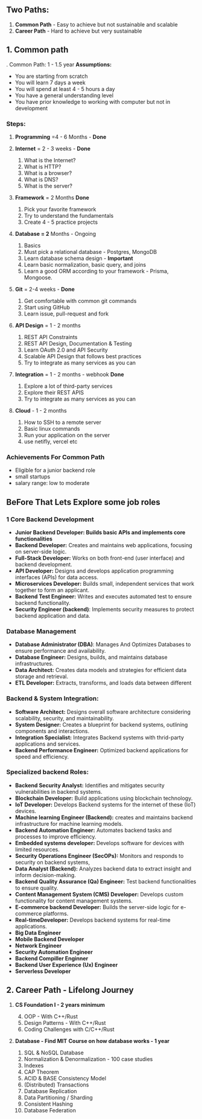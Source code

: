 ## Two Paths:

1. **Common Path** - Easy to achieve but not sustainable and scalable
2. **Career Path** - Hard to achieve but very sustainable

## 1. Common path

. Common Path: 1 - 1.5 year
**Assumptions:**

- You are starting from scratch
- You will learn 7 days a week
- You will spend at least 4 - 5 hours a day
- You have a general understanding level
- You have prior knowledge to working with computer but not in development

### Steps:

1. **Programming** =4 - 6 Months - **Done**
2. **Internet** = 2 - 3 weeks - **Done**

   1. What is the Internet?
   2. What is HTTP?
   3. What is a browser?
   4. What is DNS?
   5. What is the server?

3. **Framework** = 2 Months **Done**

   1. Pick your favorite framework
   2. Try to understand the fundamentals
   3. Create 4 - 5 practice projects

4. **Database = 2** Months - Ongoing

   1. Basics
   2. Must pick a relational database - Postgres, MongoDB
   3. Learn database schema design - **Important**
   4. Learn basic normalization, basic query, and joins
   5. Learn a good ORM according to your framework - Prisma, Mongoose.

5. **Git** = 2-4 weeks - **Done**

   1. Get comfortable with common git commands
   2. Start using GitHub
   3. Learn issue, pull-request and fork

6. **API Design** = 1 - 2 months

   1. REST API Constraints
   2. REST API Design, Documentation & Testing
   3. Learn OAuth 2.0 and API Security
   4. Scalable API Design that follows best practices
   5. Try to integrate as many services as you can

7. **Integration** = 1 - 2 months - webhook **Done**

   1. Explore a lot of third-party services
   2. Explore their REST APIS
   3. Try to integrate as many services as you can

8. **Cloud** - 1 - 2 months
   1. How to SSH to a remote server
   2. Basic linux commands
   3. Run your application on the server
   4. use netifly, vercel etc

### Achievements For Common Path

- Eligible for a junior backend role
- small startups
- salary range: low to moderate

## BeFore That Lets Explore some job roles

### 1 Core Backend Development

- **Junior Backend Developer: Builds basic APIs and implements core functionalities**
- **Backend Developer:** Creates and maintains web applications, focusing on server-side logic.
- **Full-Stack Developer:** Works on both front-end (user interface) and backend development.
- **API Developer:** Designs and develops application programming interfaces (APIs) for data access.
- **Microservices Developer:** Builds small, independent services that work together to form an applicant.
- **Backend Test Engineer:** Writes and executes automated test to ensure backend functionality.
- **Security Engineer (backend)**: Implements security measures to protect backend application and data.

### Database Management

- **Database Administrator (DBA)**: Manages And Optimizes Databases to ensure performance and availability.
- **Database Engineer:** Designs, builds, and maintains database infrastructures.
- **Data Architect:** Creates data models and strategies for efficient data storage and retrieval.
- **ETL Developer:** Extracts, transforms, and loads data between different

### Backend & System Integration:

- **Software Architect:** Designs overall software architecture considering scalability, security, and maintainability.
- **System Designer:** Creates a blueprint for backend systems, outlining components and interactions.
- **Integration Specialist:** Integrates Backend systems with thrid-party applications and services.
- **Backend Performance Engineer:** Optimized backend applications for speed and efficiency.

### Specialized backend Roles:

- **Backend Security Analyst:** Identifies and mitigates security vulnerabilities in backend systems.
- **Blockchain Developer:** Build applications using blockchain technology.
- **IoT Developer:** Develops Backend systems for the internet of these (IoT) devices.
- **Machine learning Engineer (Backend):** creates and maintains backend infrastructure for machine learning models.
- **Backend Automation Engineer:** Automates backend tasks and processes to improve efficiency.
- **Embedded systems developer:** Develops software for devices with limited resources.
- **Security Operations Engineer (SecOPs):** Monitors and responds to security on backend systems,
- **Data Analyst (Backend):** Analyzes backend data to extract insight and inform decision-making.
- **Backend Quality Assurance (Qa) Engineer:** Test backend functionalities to ensure quality.
- **Content Management System (CMS) Developer:** Develops custom functionality for content management systems.
- **E-commerce backend Developer:** Builds the server-side logic for e-commerce platforms.
- **Real-timeDeveloper:** Develops backend systems for real-time applications.
- **Big Data Engineer**
- **Mobile Backend Developer**
- **Network Engineer**
- **Security Automation Engineer**
- **Backend Compiller Enginner**
- **Backend User Experience (Ux) Engineer**
- **Serverless Developer**

## 2. Career Path - Lifelong Journey

1. **CS Foundation I - 2 years minimum**

   4. OOP - With C++/Rust
   5. Design Patterns - With C++/Rust
   6. Coding Challenges with C/C++/Rust

2. **Database - Find MIT** **Course on how database works - 1 year**
   1. SQL & NoSQL Database
   2. Normalization & Denormalization - 100 case studies
   3. Indexes
   4. CAP Theorem
   5. ACID & BASE Consistency Model
   6. (Distributed) Transactions
   7. Database Replication
   8. Data Partitioning / Sharding
   9. Consistent Hashing
   10. Database Federation
